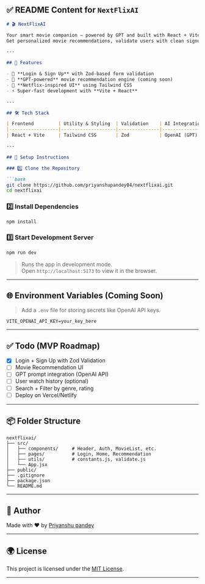 
## ✅  README Content for `NextFlixAI`

```md
# 🎬 NextFlixAI

Your smart movie companion — powered by GPT and built with React + Vite.  
Get personalized movie recommendations, validate users with clean signup flows, and experience a Netflix-like UI with AI under the hood.

---

## 🚀 Features

- 🔐 **Login & Sign Up** with Zod-based form validation  
- 🤖 **GPT-powered** movie recommendation engine (coming soon)  
- 🎥 **Netflix-inspired UI** using Tailwind CSS  
- ⚡ Super-fast development with **Vite + React**

---

## 🛠️ Tech Stack

| Frontend         | Utility & Styling  | Validation    | AI Integration (Planned) |
|------------------|--------------------|---------------|---------------------------|
| React + Vite     | Tailwind CSS       | Zod           | OpenAI (GPT)              |

---

## 🧠 Setup Instructions

### 1️⃣ Clone the Repository

```bash
git clone https://github.com/priyanshupandey04/nextflixai.git
cd nextflixai
```

### 2️⃣ Install Dependencies

```bash
npm install
```

### 3️⃣ Start Development Server

```bash
npm run dev
```

> Runs the app in development mode.  
> Open `http://localhost:5173` to view it in the browser.

---

## 🌐 Environment Variables (Coming Soon)

> Add a `.env` file for storing secrets like OpenAI API keys.

```env
VITE_OPENAI_API_KEY=your_key_here
```

---

## ✅ Todo (MVP Roadmap)

- [x] Login + Sign Up with Zod Validation  
- [ ] Movie Recommendation UI  
- [ ] GPT prompt integration (OpenAI API)  
- [ ] User watch history (optional)  
- [ ] Search + Filter by genre, rating  
- [ ] Deploy on Vercel/Netlify

---

## 📦 Folder Structure

```
nextflixai/
├── src/
│   ├── components/     # Header, Auth, MovieList, etc.
│   ├── pages/          # Login, Home, Recommendation
│   ├── utils/          # constants.js, validate.js
│   └── App.jsx
├── public/
├── .gitignore
├── package.json
└── README.md
```

---

## 🙌 Author

Made with ❤️ by [Priyanshu pandey](https://github.com/priyanshupandey04)

---

## 🌍 License

This project is licensed under the [MIT License](LICENSE).

---

```

